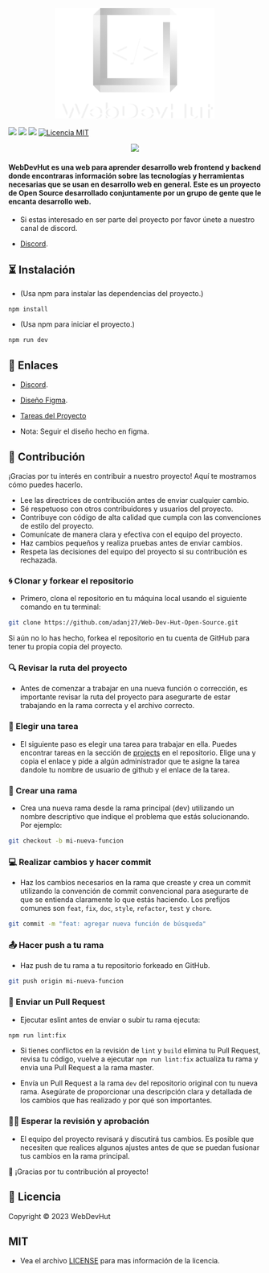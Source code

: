 <p align="center">
  <img src="./src/assets/logo2.png" width="318px" alt="WebDevHut logo" />
</p>

<p align="center">

![](https://img.shields.io/github/stars/adanj27/Web-Dev-Hut-Open-Source.svg) ![](https://img.shields.io/badge/Maintained%3F-yes-green.svg) ![](https://img.shields.io/github/issues/adanj27/Web-Dev-Hut-Open-Source.svg) [![Licencia MIT](https://img.shields.io/github/license/adanj27/Web-Dev-Hut-Open-Source.svg)](https://github.com/adanj27/Web-Dev-Hut-Open-Source/blob/main/LICENSE)

</p>

<p align="center">
  <img src="https://live.staticflickr.com/65535/52875956458_70fa5028e0_b.jpg" />
</p>

#### WebDevHut es una web para aprender desarrollo web frontend y backend donde encontraras información sobre las tecnologías y herramientas necesarias que se usan en desarrollo web en general. Este es un proyecto de Open Source desarrollado conjuntamente por un grupo de gente que le encanta desarrollo web.

- Si estas interesado en ser parte del proyecto por favor únete a nuestro canal de discord.

- [Discord](https://discord.gg/Hmew77TY).

## ⏳ Instalación

- (Usa npm para instalar las dependencias del proyecto.)

```bash
npm install
```

- (Usa npm para iniciar el proyecto.)

```bash
npm run dev
```

## 🔗 Enlaces

- [Discord](https://discord.gg/Hmew77TY).
- [Diseño Figma](https://www.figma.com/file/CVUWo2Up36fZrrC21cRi2J/Dise%C3%B1o-mockups?type=design&node-id=62%3A2&t=VS53gq55k94o10Bw-1).
- [Tareas del Proyecto](https://github.com/users/adanj27/projects/6/views/1)

- Nota: Seguir el diseño hecho en figma.

## 🚀 Contribución

¡Gracias por tu interés en contribuir a nuestro proyecto! Aquí te mostramos cómo puedes hacerlo.

- Lee las directrices de contribución antes de enviar cualquier cambio.
- Sé respetuoso con otros contribuidores y usuarios del proyecto.
- Contribuye con código de alta calidad que cumpla con las convenciones de estilo del proyecto.
- Comunícate de manera clara y efectiva con el equipo del proyecto.
- Haz cambios pequeños y realiza pruebas antes de enviar cambios.
- Respeta las decisiones del equipo del proyecto si su contribución es rechazada.

### 🌀 Clonar y forkear el repositorio

- Primero, clona el repositorio en tu máquina local usando el siguiente comando en tu terminal:

```bash
git clone https://github.com/adanj27/Web-Dev-Hut-Open-Source.git
```

Si aún no lo has hecho, forkea el repositorio en tu cuenta de GitHub para tener tu propia copia del proyecto.

### 🔍 Revisar la ruta del proyecto

- Antes de comenzar a trabajar en una nueva función o corrección, es importante revisar la ruta del proyecto para asegurarte de estar trabajando en la rama correcta y el archivo correcto.

### 📝 Elegir una tarea

- El siguiente paso es elegir una tarea para trabajar en ella. Puedes encontrar tareas en la sección de [projects](https://github.com/users/adanj27/projects/6/views/1) en el repositorio. Elige una y copia el enlace y pide a algún administrador que te asigne la tarea dandole tu nombre de usuario de github y el enlace de la tarea.

### 📂 Crear una rama

- Crea una nueva rama desde la rama principal (dev) utilizando un nombre descriptivo que indique el problema que estás solucionando. Por ejemplo:

```bash
git checkout -b mi-nueva-funcion
```

### 💻 Realizar cambios y hacer commit

- Haz los cambios necesarios en la rama que creaste y crea un commit utilizando la convención de commit convencional para asegurarte de que se entienda claramente lo que estás haciendo. Los prefijos comunes son `feat`, `fix`, `doc`, `style`, `refactor`, `test` y `chore`.

```bash
git commit -m "feat: agregar nueva función de búsqueda"
```

### 📤 Hacer push a tu rama

- Haz push de tu rama a tu repositorio forkeado en GitHub.

```bash
git push origin mi-nueva-funcion
```

### 🤝 Enviar un Pull Request

- Ejecutar eslint antes de enviar o subir tu rama ejecuta:

```bash
npm run lint:fix
```

- Si tienes conflictos en la revisión de `lint` y `build` elimina tu Pull Request, revisa tu código, vuelve a ejecutar `npm run lint:fix` actualiza tu rama y envia una Pull Request a la rama master.

- Envía un Pull Request a la rama `dev` del repositorio original con tu nueva rama. Asegúrate de proporcionar una descripción clara y detallada de los cambios que has realizado y por qué son importantes.

### 🕵️‍♂️ Esperar la revisión y aprobación

- El equipo del proyecto revisará y discutirá tus cambios. Es posible que necesiten que realices algunos ajustes antes de que se puedan fusionar tus cambios en la rama principal.

🎉 ¡Gracias por tu contribución al proyecto!

## 📜 Licencia

Copyright © 2023 WebDevHut

## MIT

- Vea el archivo [LICENSE](./LICENSE) para mas información de la licencia.
